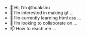 - 👋 Hi, I’m @hcakshu
- 👀 I’m interested in making gf  ...
- 🌱 I’m currently learning  html css ...
- 💞️ I’m looking to collaborate on ...
- 📫 How to reach me ...

<!---
hcakshu/hcakshu is a ✨ special ✨ repository because its `README.md` (this file) appears on your GitHub profile.
You can click the Preview link to take a look at your changes.
--->
